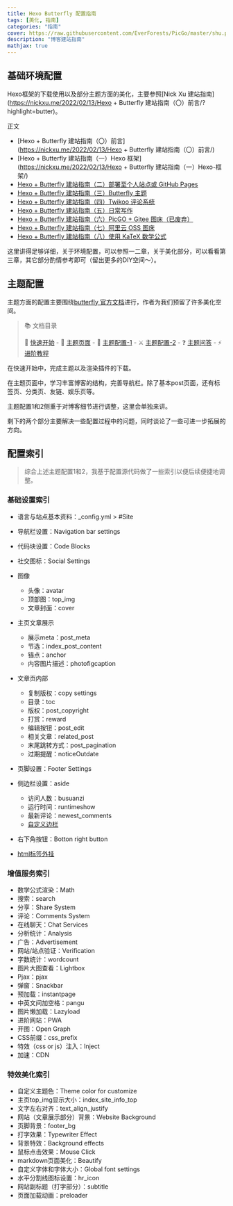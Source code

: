 ```yaml
---
title: Hexo Butterfly 配置指南
tags: [美化, 指南]
categories: "指南"
cover: https://raw.githubusercontent.com/EverForests/PicGo/master/shu.png
description: "博客建站指南"
mathjax: true
---
```




## 基础环境配置

Hexo框架的下载使用以及部分主题方面的美化，主要参照[Nick Xu 建站指南](https://nickxu.me/2022/02/13/Hexo + Butterfly 建站指南（〇）前言/?highlight=butter)。

正文

- [Hexo + Butterfly 建站指南（〇）前言](https://nickxu.me/2022/02/13/Hexo + Butterfly 建站指南（〇）前言/)
- [Hexo + Butterfly 建站指南（一）Hexo 框架](https://nickxu.me/2022/02/13/Hexo + Butterfly 建站指南（一）Hexo-框架/)
- [Hexo + Butterfly 建站指南（二）部署至个人站点或 GitHub Pages](https://nickxu.me/2022/02/14/Hexo-Butterfly-建站指南（二）部署至个人站点或-GithubPages/)
- [Hexo + Butterfly 建站指南（三）Butterfly 主题](https://nickxu.me/2022/02/17/Hexo-Butterfly-建站指南（三）Butterfly-主题/)
- [Hexo + Butterfly 建站指南（四）Twikoo 评论系统](https://nickxu.me/2022/02/19/Hexo-Butterfly-建站指南（四）Twikoo-评论系统/)
- [Hexo + Butterfly 建站指南（五）日常写作](https://nickxu.me/2022/02/20/Hexo-Butterfly-建站指南（五）日常写作/)
- [Hexo + Butterfly 建站指南（六）PicGO + Gitee 图床（已废弃）](https://nickxu.me/2022/02/23/Hexo-Butterfly-建站指南（六）PicGO-+-Gitee-图床/)
- [Hexo + Butterfly 建站指南（七）阿里云 OSS 图床](https://nickxu.me/2022/03/28/Hexo-Butterfly-建站指南（七）阿里云-OSS-图床/)
- [Hexo + Butterfly 建站指南（八）使用 KaTeX 数学公式](https://nickxu.me/2022/04/17/Hexo-Butterfly-建站指南（八）使用-KaTeX-数学公式/)

这里讲得足够详细，关于环境配置，可以参照一二章，关于美化部分，可以看看第三章，其它部分酌情参考即可（留出更多的DIY空间～）。

## 主题配置

主题方面的配置主要围绕[butterfly 官方文档](https://butterfly.js.org/posts/21cfbf15/)进行，作者为我们预留了许多美化空间。

> 📚 文档目录
>
> 🚀 [快速开始](https://butterfly.js.org/posts/21cfbf15/) - 📑 [主题页面](https://butterfly.js.org/posts/dc584b87/) - 📌 [主题配置-1](https://butterfly.js.org/posts/4aa8abbe/) - ⚔️ [主题配置-2](https://butterfly.js.org/posts/ceeb73f/) - ❓ [主题问答](https://butterfly.js.org/posts/98d20436/) - ⚡️ [进阶教程](https://butterfly.js.org/posts/4073eda/)

在快速开始中，完成主题以及渲染插件的下载。

在主题页面中，学习丰富博客的结构，完善导航栏。除了基本post页面，还有标签页、分类页、友链、娱乐页等。

主题配置1和2侧重于对博客细节进行调整，这里会单独来讲。

剩下的两个部分主要解决一些配置过程中的问题，同时谈论了一些可进一步拓展的方向。

## 配置索引

> 综合上述主题配置1和2，我基于配置源代码做了一些索引以便后续便捷地调整。

### 基础设置索引

+ 语言与站点基本资料：_config.yml > #Site
+ 导航栏设置：Navigation bar settings
+ 代码块设置：Code Blocks
+ 社交图标：Social Settings
+ 图像
  + 头像：avatar
  + 顶部图：top_img
  + 文章封面：cover
+ 主页文章展示
  + 展示meta：post_meta
  + 节选：index_post_content
  + 锚点：anchor
  + 内容图片描述：photofigcaption
+ 文章页内部
  + 复制版权：copy settings
  + 目录：toc
  + 版权：post_copyright
  + 打赏：reward
  + 编辑按钮：post_edit
  + 相关文章：related_post
  + 末尾跳转方式：post_pagination
  + 过期提醒：noticeOutdate
+ 页脚设置：Footer Settings
+ 侧边栏设置：aside
  + 访问人数：busuanzi
  + 运行时间：runtimeshow
  + 最新评论：newest_comments
  + [自定义边栏](https://butterfly.js.org/posts/ea33ab97/)
+ 右下角按钮：Botton right button

+ [html标签外挂](https://butterfly.js.org/posts/4aa8abbe/#標籤外掛（Tag-Plugins）)

### 增值服务索引

+ 数学公式渲染：Math
+ 搜索：search
+ 分享：Share System
+ 评论：Comments System
+ 在线聊天：Chat Services
+ 分析统计：Analysis
+ 广告：Advertisement
+ 网站/站点验证：Verification
+ 字数统计：wordcount
+ 图片大图查看：Lightbox
+ Pjax：pjax
+ 弹窗：Snackbar
+ 预加载：instantpage
+ 中英文间加空格：pangu
+ 图片懒加载：Lazyload
+ 进阶网站：PWA
+ 开图：Open Graph
+ CSS前缀：css_prefix
+ 特效（css or js）注入：Inject
+ 加速：CDN



### 特效美化索引

+ 自定义主题色：Theme color for customize
+ 主页top_img显示大小：index_site_info_top
+ 文字左右对齐：text_align_justify
+ 网站（文章展示部分）背景：Website Background
+ 页脚背景：footer_bg
+ 打字效果：Typewriter Effect
+ 背景特效：Background effects
+ 鼠标点击效果：Mouse Click
+ markdown页面美化：Beautify
+ 自定义字体和字体大小：Global font settings
+ 水平分割线图标设置：hr_icon
+ 网站副标题（打字部分）：subtitle
+ 页面加载动画：preloader



